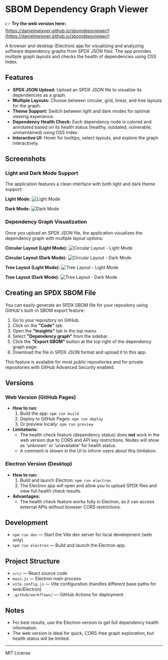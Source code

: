 

# SBOM Dependency Graph Viewer

👉 **Try the web version here:** [https://danielmeixner.github.io/sbomdepsviewer/](https://danielmeixner.github.io/sbomdepsviewer/)

A browser and desktop (Electron) app for visualizing and analyzing software dependency graphs from SPDX JSON files. The app provides multiple graph layouts and checks the health of dependencies using OSS Index.

## Features
- **SPDX JSON Upload:** Upload an SPDX JSON file to visualize its dependencies as a graph.
- **Multiple Layouts:** Choose between circular, grid, linear, and tree layouts for the graph.
- **Theme Support:** Switch between light and dark modes for optimal viewing experience.
- **Dependency Health Check:** Each dependency node is colored and annotated based on its health status (healthy, outdated, vulnerable, unmaintained) using OSS Index.
- **Interactive UI:** Hover for tooltips, select layouts, and explore the graph interactively.

## Screenshots

### Light and Dark Mode Support
The application features a clean interface with both light and dark theme support:

**Light Mode:**
![Light Mode](screenshots/light-mode.png)

**Dark Mode:**
![Dark Mode](screenshots/dark-mode.png)

### Dependency Graph Visualization
Once you upload an SPDX JSON file, the application visualizes the dependency graph with multiple layout options:

**Circular Layout (Light Mode):**
![Circular Layout - Light Mode](screenshots/circular-layout-light.png)

**Circular Layout (Dark Mode):**
![Circular Layout - Dark Mode](screenshots/circular-layout-dark.png)

**Tree Layout (Light Mode):**
![Tree Layout - Light Mode](screenshots/tree-layout-light.png)

**Tree Layout (Dark Mode):**
![Tree Layout - Dark Mode](screenshots/tree-layout-dark.png)

## Creating an SPDX SBOM File
You can easily generate an SPDX SBOM file for your repository using GitHub's built-in SBOM export feature:

1. Go to your repository on GitHub.
2. Click on the **"Code"** tab.
3. Open the **"Insights"** tab in the top menu.
4. Select **"Dependency graph"** from the sidebar.
5. Click the **"Export SBOM"** button at the top right of the dependency graph page.
6. Download the file in SPDX JSON format and upload it to this app.

This feature is available for most public repositories and for private repositories with GitHub Advanced Security enabled.

## Versions

### Web Version (GitHub Pages)
- **How to run:**
  1. Build the app: `npm run build`
  2. Deploy to GitHub Pages: `npm run deploy`
  3. Or preview locally: `npm run preview`
- **Limitations:**
  - The health check feature (dependency status) does **not** work in the web version due to CORS and API key restrictions. Nodes will show as 'unknown' or 'unavailable' for health status.
  - A comment is shown in the UI to inform users about this limitation.

### Electron Version (Desktop)
- **How to run:**
  1. Build and launch Electron: `npm run electron`
  2. The Electron app will open and allow you to upload SPDX files and view full health check results.
- **Advantages:**
  - The health check feature works fully in Electron, as it can access external APIs without browser CORS restrictions.

## Development
- `npm run dev` — Start the Vite dev server for local development (web only).
- `npm run electron` — Build and launch the Electron app.

## Project Structure
- `src/` — React source code
- `main.js` — Electron main process
- `vite.config.js` — Vite configuration (handles different base paths for web/Electron)
- `.github/workflows/` — GitHub Actions for deployment

## Notes
- For best results, use the Electron version to get full dependency health information.
- The web version is ideal for quick, CORS-free graph exploration, but health status will be limited.

---

MIT License
